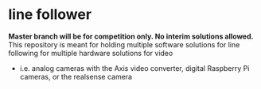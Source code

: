 # line follower
**Master branch will be for competition only. No interim solutions allowed.**
This repository is meant for holding multiple software solutions for line following for multiple hardware solutions for video
* i.e. analog cameras with the Axis video converter, digital Raspberry Pi cameras, or the realsense camera
